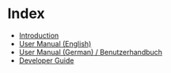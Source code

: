 # Index

- [Introduction](README.md)
- [User Manual (English)](manual_en/README.md)
- [User Manual (German) / Benutzerhandbuch]()
- [Developer Guide](development.md)
